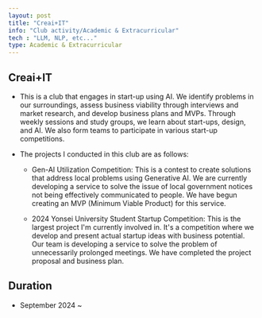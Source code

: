 ```yaml
---
layout: post
title: "Creai+IT"
info: "Club activity/Academic & Extracurricular"
tech : "LLM, NLP, etc..."
type: Academic & Extracurricular
---
```


## Creai+IT
* This is a club that engages in start-up using AI. We identify problems in our surroundings, assess business viability through interviews and market research, and develop business plans and MVPs. Through weekly sessions and study groups, we learn about start-ups, design, and AI. We also form teams to participate in various start-up competitions.

* The projects I conducted in this club are as follows:
	* Gen-AI Utilization Competition: This is a contest to create solutions that address local problems using Generative AI. We are currently developing a service to solve the issue of local government notices not being effectively communicated to people. We have begun creating an MVP (Minimum Viable Product) for this service.

	* 2024 Yonsei University Student Startup Competition: This is the largest project I'm currently involved in. It's a competition where we develop and present actual startup ideas with business potential. Our team is developing a service to solve the problem of unnecessarily prolonged meetings. We have completed the project proposal and business plan.

## Duration
*  September 2024 ~
